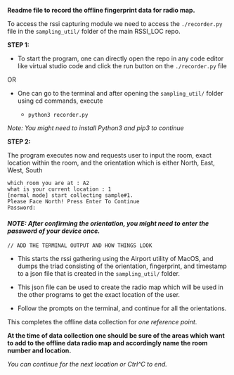 **Readme file to record the offline fingerprint data for radio map.**

To access the rssi capturing module we need to access the `./recorder.py` file in the `sampling_util/` folder of the main RSSI_LOC repo.

**STEP 1:**

- To start the program, one can directly open the repo in any code editor like virtual studio code and click the run button on the `./recorder.py` file 

OR 

- One can go to the terminal and after opening the `sampling_util/` folder using cd commands, execute 

    - `python3 recorder.py`

 *Note: You might need to install Python3 and pip3 to continue* 

**STEP 2:**

The program executes now and requests user to input the room, exact location within the room, and the orientation which is either North, East, West, South
```
which room you are at : A2
what is your current location : 1
[normal mode] start collecting sample#1.
Please Face North! Press Enter To Continue
Password:
```
#### *NOTE: After confirming the orientation, you might need to enter the password of your device once.*

```
// ADD THE TERMINAL OUTPUT AND HOW THINGS LOOK
```

- This starts the rssi gathering using the Airport utility of MacOS, and dumps the triad consisting of the orientation, fingerprint, and timestamp to a json file that is created in the `sampling_util/` folder.

- This json file can be used to create the radio map which will be used in the other programs to get the exact location of the user.

- Follow the prompts on the terminal, and continue for all the orientations. 

This completes the offline data collection for *one reference point*.

**At the time of data collection one should be sure of the areas which want to add to the offline data radio map and accordingly name the room number and location.**

*You can continue for the next location or Ctrl^C to end.*

